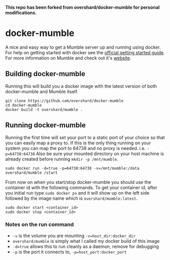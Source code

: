 **This repo has been forked from overshard/docker-mumble for personal modifications.**

# docker-mumble

A nice and easy way to get a Mumble server up and running using docker. For help
on getting started with docker see the [official getting started guide][0]. For
more information on Mumble and check out it's [website][1].


## Building docker-mumble

Running this will build you a docker image with the latest version of both
docker-mumble and Mumble itself.

    git clone https://github.com/overshard/docker-mumble
    cd docker-mumble
    docker build -t overshard/mumble .


## Running docker-mumble

Running the first time will set your port to a static port of your choice so
that you can easily map a proxy to. If this is the only thing running on your
system you can map the port to 64738 and no proxy is needed. i.e.
`-p=64738:64738` Also be sure your mounted directory on your host machine is
already created before running `mkdir -p /mnt/mumble`.

    sudo docker run -d=true -p=64738:64738 -v=/mnt/mumble:/data overshard/mumble /start

From now on when you start/stop docker-mumble you should use the container id
with the following commands. To get your container id, after you initial run
type `sudo docker ps` and it will show up on the left side followed by the image
name which is `overshard/mumble:latest`.

    sudo docker start <container_id>
    sudo docker stop <container_id>


### Notes on the run command

 + `-v` is the volume you are mounting `-v=host_dir:docker_dir`
 + `overshard/mumble` is simply what I called my docker build of this image
 + `-d=true` allows this to run cleanly as a daemon, remove for debugging
 + `-p` is the port it connects to, `-p=host_port:docker_port`


[0]: http://www.docker.io/gettingstarted/
[1]: http://mumble.sourceforge.net/

